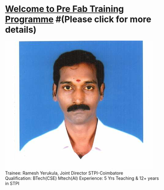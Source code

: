 #    [Welcome to Pre  Fab Training  Programme](/mdfiles/first.md) #(Please click for more details)

![Trainee](/images/ramesh-passport.jpeg)  
Trainee: Ramesh Yerukula, Joint Director  STPI-Coimbatore   
Qualification: BTech(CSE) Mtech(AI)
Experience:  5 Yrs Teaching  & 12+ years in STPI  




